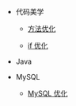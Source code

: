 * 代码美学
  * [方法优化](code_aesthetics/readme.md)  
  
  * [if 优化](code_aesthetics/if.md)  
  
  
  
* Java

  

* MySQL

  * [MySQL 优化](/mysql/optimization.md)
